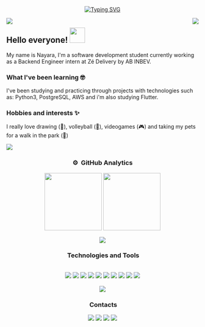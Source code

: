 <div align="center"> 
  
[![Typing SVG](https://readme-typing-svg.herokuapp.com?font=Montserrat+Alternates&size=35&center=true&vCenter=true&width=700&height=60&lines=Welcome+to+my+github's+profile)](https://git.io/typing-svg)
</div>

<img align="left" src="https://visitor-badge.laobi.icu/badge?page_id=nayaaguilar.nayaaguilar" />
<img align="right" src="https://img.shields.io/github/followers/nayaaguilar?label=Follow&style=social" />
<h1 align="center"></h1>


## Hello everyone! <img src="https://media.giphy.com/media/gDipFXZvaUTbn3HfuC/giphy.gif" width="40">

My name is Nayara, I'm a software development student currently working as a Backend Engineer intern at Zé Delivery by AB INBEV.

### What I've been learning 🤓
I've been studying and practicing through projects with technologies such as: Python3, PostgreSQL, AWS and i'm also studying Flutter.

### Hobbies and interests ✨
I really love drawing (🎨), volleyball (🏐), videogames (🎮) and taking my pets for a walk in the park (🐾)

<a href="https://www.youtube.com/watch?v=dQw4w9WgXcQ"><img src="https://user-images.githubusercontent.com/73097560/115834477-dbab4500-a447-11eb-908a-139a6edaec5c.gif"></a>

<div align="center"> 
  
### ⚙️ &nbsp;GitHub Analytics
<p align= "center">
  <img height= "150" src="https://github-readme-stats.vercel.app/api?username=nayaaguilar&theme=react&show_icons=true&include_all_commits=true" />
  <img height= "150" src="https://github-readme-stats.vercel.app/api/top-langs/?username=nayaaguilar&theme=react&layout=compact" />
</p>

<a href="https://www.youtube.com/watch?v=dQw4w9WgXcQ"><img src="https://user-images.githubusercontent.com/73097560/115834477-dbab4500-a447-11eb-908a-139a6edaec5c.gif"></a>

<div align="center"> 
  
### &nbsp;Technologies and Tools
<div style="display: inline_block"><br/>
<img aling="center"src="https://img.shields.io/badge/Python-0095D5?&style=for-the-badge&logo=python&logoColor=white">
<img aling="center"src="https://img.shields.io/badge/AWS-F7DF1E?style=for-the-badge&logo=amazon&logoColor=black">
<img aling="center"src="https://img.shields.io/badge/PostgreSQL-316192?style=for-the-badge&logo=postgresql&logoColor=white">
<img aling="center"src="https://img.shields.io/badge/Lambda-E95420?style=for-the-badge&logo=awslambda&logoColor=white">
<img aling="center"src="https://img.shields.io/badge/DynamoDB-316192?style=for-the-badge&logo=awsdynamo&logoColor=white">
<img aling="center"src="https://img.shields.io/badge/Flutter-00C7B7?style=for-the-badge&logo=flutter&logoColor=white">
<img aling="center"src="https://img.shields.io/badge/HTML5-E34F26?style=for-the-badge&logo=html5&logoColor=white">
<img aling="center"src="https://img.shields.io/badge/CSS-43853D?style=for-the-badge&logo=css&logoColor=white">
<img aling="center"src="https://img.shields.io/badge/Postman-20232A?style=for-the-badge&logo=postman&logoColor=61DAFB">
<img aling="center"src="https://img.shields.io/badge/Git-E95420?style=for-the-badge&logo=git&logoColor=white">
</img>
</div>

<br>
<a href="https://www.youtube.com/watch?v=dQw4w9WgXcQ"><img src="https://user-images.githubusercontent.com/73097560/115834477-dbab4500-a447-11eb-908a-139a6edaec5c.gif"></a>
  
### &nbsp;Contacts
<div align="center"> 
<a href="https://www.linkedin.com/in/nayara-aguilar-dev/" target="_blank"><img src="https://img.shields.io/badge/-LinkedIn-%230077B5?style=for-the-badge&logo=linkedin&logoColor=white" target="_blank"></a> <a href="https://codepen.io/nayara-aguilar" target="_blank"><img src="https://img.shields.io/badge/-CodePen-purple?style=for-the-badge&logo=CodePen&logoColor=white" target="_blank"></a> <a href="https://www.instagram.com/nayaaguillar/" target="_blank"><img src="https://img.shields.io/badge/-Instagram-ff69b4?style=for-the-badge&logo=Instagram&logoColor=white" target="_blank"></a>  <a href="mailto:nayara.aguillar@gmail.com?Subject=Título%20da%20mensagem" target="_blank"><img src="https://img.shields.io/badge/-Gmail-lightgray?style=for-the-badge&logo=Gmail&logoColor=white" target="_blank"></a> 
<!--
**nayaaguilar/nayaaguilar** is a ✨ _special_ ✨ repository because its `README.md` (this file) appears on your GitHub profile.

Here are some ideas to get you started:

- 🔭 I’m currently working on ...
- 🌱 I’m currently learning ...
- 👯 I’m looking to collaborate on ...
- 🤔 I’m looking for help with ...
- 💬 Ask me about ...
- 📫 How to reach me: ...
- 😄 Pronouns: ...
- ⚡ Fun fact: ...
-->

